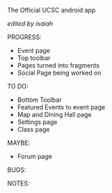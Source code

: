 The Official UCSC android app

*edited by isaiah*

PROGRESS:
- Event page
- Top toolbar
- Pages turned into fragments
- Social Page being worked on

TO DO:
- Bottom Toolbar
- Featured Events to event page
- Map and Dining Hall page
- Settings page
- Class page

MAYBE:
- Forum page

BUGS:

NOTES: